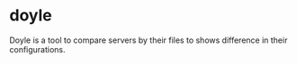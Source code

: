 # doyle
Doyle is a tool to compare servers by their files to shows difference in their configurations.
